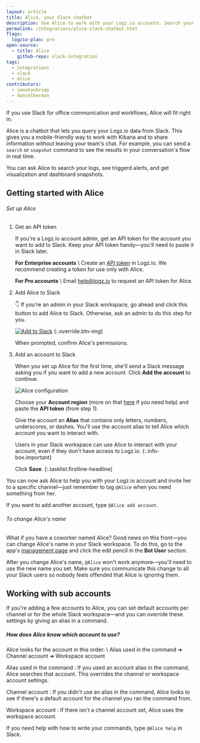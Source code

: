 ```yaml
---
layout: article
title: Alice, your Slack chatbot
description: Use Alice to work with your Logz.io accounts. Search your logs, see triggered alerts, and get snapshots of visualizations and dashboards—all right from Slack.
permalink: /integrations/alice-slack-chatbot.html
flags:
  logzio-plan: pro
open-source:
  - title: Alice
    github-repo: slack-integration
tags:
  - integrations
  - slack
  - alice
contributors:
  - imnotashrimp
  - danielberman
---
```


If you use Slack for office communication and workflows, Alice will fit right in.

Alice is a chatbot that lets you query your Logz.io data from Slack.
This gives you a mobile-friendly way to work with Kibana and to share information without leaving your team's chat.
For example, you can send a `search` or `snapshot` command to see the results in your conversation's flow in real time.

You can ask Alice to search your logs, see triggerd alerts, and get visualization and dashboard snapshots.


## Getting started with Alice

###### Set up Alice

1.  Get an API token

    If you're a Logz.io account admin, get an API token for the account you want to add to Slack.
    Keep your API token handy—you'll need to paste it in Slack later.

    **For Enterprise accounts** \\
    Create an [API token](https://app.logz.io/#/dashboard/settings/api-tokens) in Logz.io.
    We recommend creating a token for use only with Alice.

    **For Pro accounts** \\
    Email [help@logz.io](mailto:help@logz.io) to request an API token for Alice.

2.  Add Alice to Slack

    👇 If you're an admin in your Slack workspace,
    go ahead and click this button to add Alice to Slack.
    Otherwise, ask an admin to do this step for you.

    [![Add to Slack](https://platform.slack-edge.com/img/add_to_slack.png)](https://slack.com/oauth/authorize?client_id=8241711843.335794452337&amp;scope=bot)
    {:.override.btn-img}

    When prompted, confirm Alice's permissions.

3.  Add an account to Slack

    When you set up Alice for the first time, she'll send a Slack message asking you if you want to add a new account.
    Click **Add the account** to continue.

    ![Alice configuration]({{site.baseurl}}/images/alice/alice-config.png)

    Choose your **Account region** (more on that [here]({{site.baseurl}}/user-guide/accounts/account-region.html) if you need help) and paste the **API token** (from step 1).

    Give the account an **Alias** that contains only letters, numbers, underscores, or dashes.
    You'll use the account alias to tell Alice which account you want to interact with.

      Users in your Slack workspace can use Alice to interact with your account, even if they don't have access to Logz.io.
      {:.info-box.important}

    Click **Save**.
{:.tasklist.firstline-headline}

You can now ask Alice to help you with your Logz.io account and invite her to a specific channel—just remember to tag `@Alice` when you need something from her.

If you want to add another account, type `@Alice add account`.

###### To change Alice's name

What if you have a coworker named Alice?
Good news on this front—you can change Alice's name in your Slack workspace.
To do this, go to the app's [management page](https://slack.com/apps/A9VPCDA9X-alice?next_id=0) and click the edit pencil in the **Bot User** section.

After you change Alice's name, `@Alice` won't work anymore—you'll need to use the new name you set.
Make sure you communicate this change to all your Slack users so nobody feels offended that Alice is ignoring them.

## Working with sub accounts

If you're adding a few accounts to Alice, you can set default accounts per channel or for the whole Slack workspace—and you can override these settings by giving an alias in a command.

##### How does Alice know which account to use?

Alice looks for the account in this order: \\
<span class="bold border background">Alias used in the command</span> ➜
<span class="bold border background">Channel account</span> ➜
<span class="bold border background">Workspace account</span>

Alias used in the command
  : If you used an account alias in the command, Alice searches that account.
    This overrides the channel or workspace account settings.

Channel account
  : If you didn't use an alias in the command, Alice looks to see if there's a default account for the channel you ran the command from.

Workspace account
  : If there isn't a channel account set, Alice uses the workspace account.

If you need help with how to write your commands, type `@Alice help` in Slack.